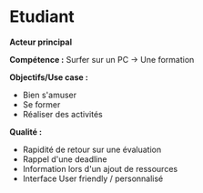 # Etudiant

**Acteur principal**

**Compétence :** Surfer sur un PC
    -> Une formation
    
**Objectifs/Use case :**

- Bien s'amuser
- Se former
- Réaliser des activités

**Qualité :**

- Rapidité de retour sur une évaluation
- Rappel d'une deadline
- Information lors d'un ajout de ressources
- Interface User friendly / personnalisé

